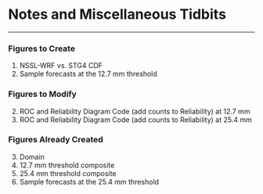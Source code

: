 # Notes and Miscellaneous Tidbits

-----

### Figures to Create

1. NSSL-WRF vs. STG4 CDF
1. Sample forecasts at the 12.7 mm threshold


### Figures to Modify

2. ROC and Reliability Diagram Code (add counts to Reliability) at 12.7 mm
2. ROC and Reliability Diagram Code (add counts to Reliability) at 25.4 mm


### Figures Already Created

3. Domain
3. 12.7 mm threshold composite
3. 25.4 mm threshold composite
3. Sample forecasts at the 25.4 mm threshold
